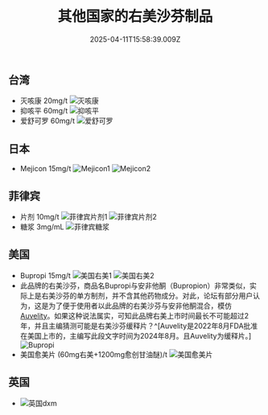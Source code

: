 ﻿---
title: 其他国家的右美沙芬制品
description: 
published: true
date: 2025-04-11T15:58:39.009Z
tags: 
editor: markdown
dateCreated: 2025-04-11T15:58:34.573Z
---

## 台湾
- 灭咳康 20mg/t ![灭咳康](/imgs/台湾右美1.jpg)
- 抑咳平 60mg/t ![抑咳平](/imgs/台湾右美2.jpg)
- 爱舒可罗 60mg/t ![爱舒可罗](/imgs/台湾右美3.jpg)

## 日本
- Mejicon 15mg/t ![Mejicon1](/imgs/日本dxm1.jpg) ![Mejicon2](/imgs/日本dxm2.jpg)

## 菲律宾
- 片剂 10mg/t ![菲律宾片剂1](/imgs/菲律宾dxm片剂2.jpg) ![菲律宾片剂2](/imgs/菲律宾dxm片剂.jpg)
- 糖浆 3mg/mL ![菲律宾糖浆](/imgs/菲律宾dxm糖浆.jpg)

## 美国
- Bupropi 15mg/t ![美国右美1](/imgs/美国右美1.jpg) ![美国右美2](/imgs/美国右美2.jpg)
- 此品牌的右美沙芬，商品名Bupropi与安非他酮（Bupropion）非常类似，实际上是右美沙芬的单方制剂，并不含其他药物成分。对此，论坛有部分用户认为，这是为了便于使用者以此品牌的右美沙芬与安非他酮混合，模仿[Auvelity](/drug/NMDA抗抑郁)。如果这种说法属实，可知此品牌右美上市时间最长不可能超过2年，并且主编猜测可能是右美沙芬缓释片？^[Auvelity是2022年8月FDA批准在美国上市的，主编写此段文字时间为2024年8月。且Auvelity为缓释片。] ![Bupropi](/imgs/bupropi.jpg)
- 美国愈美片 (60mg右美+1200mg愈创甘油醚)/t ![美国愈美片](/imgs/美国愈美片.jpg)

## 英国
- ![英国dxm](/imgs/英国dxm.jpg)

